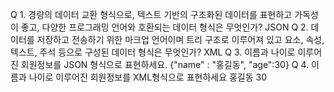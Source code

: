 Q 1. 경량의 데이터 교환 형식으로, 텍스트 기반의 구조화된 데이터를 표현하고 가독성이 좋고, 다양한 프로그래밍 언어와 호환되는 데이터 형식은 무엇인가?
	JSON
Q 2. 데이터를 저장하고 전송하기 위한 마크업 언어이며 트리 구조로 이루어져 있고 요소, 속성, 텍스트, 주석 등으로 구성된 데이터 형식은 무엇인가?
	XML
Q 3. 이름과 나이로 이루어진 회원정보를 JSON 형식으로 표현하세요.
	{"name" : "홍길동", "age":30}
Q 4. 이름과 나이로 이루어진 회원정보를 XML형식으로 표현하세요
	<member>
		<name>홍길동</name>
		<age>30</age>
	</member>